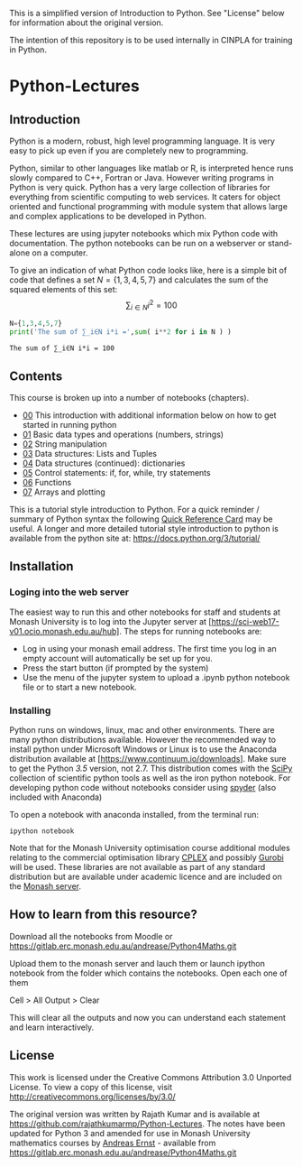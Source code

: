 This is a simplified version of Introduction to Python. See "License" below for information about the original version. 

The intention of this repository is to be used internally in CINPLA for training in Python.

# Python-Lectures

## Introduction

Python is a modern, robust, high level programming language. It is very easy to pick up even if you are completely new to programming. 

Python, similar to other languages like matlab or R, is interpreted hence runs slowly compared to C++, Fortran or Java. However writing programs in Python is very quick. Python has a very large collection of libraries for everything from scientific computing to web services. It caters for object oriented and functional programming with module system that allows large and complex applications to be developed in Python. 

These lectures are using jupyter notebooks which mix Python code with documentation. The python notebooks can be run on a webserver or stand-alone on a computer.

To give an indication of what Python code looks like, here is a simple bit of code that defines a set $N=\{1,3,4,5,7\}$ and calculates the sum of the squared elements of this set: $$\sum_{i\in N} i^2=100$$


```python
N={1,3,4,5,7}
print('The sum of ∑_i∈N i*i =',sum( i**2 for i in N ) )
```

    The sum of ∑_i∈N i*i = 100


## Contents

This course is broken up into a number of notebooks (chapters).

* [00](http://nbviewer.jupyter.org/github/CINPLA/python-lectures/blob/master/intro-to-python/00.ipynb) This introduction with additional information below on how to get started in running python
* [01](http://nbviewer.jupyter.org/github/CINPLA/python-lectures/blob/master/intro-to-python/01.ipynb) Basic data types and operations (numbers, strings) 
* [02](http://nbviewer.jupyter.org/github/CINPLA/python-lectures/blob/master/intro-to-python/02.ipynb) String manipulation 
* [03](http://nbviewer.jupyter.org/github/CINPLA/python-lectures/blob/master/intro-to-python/03.ipynb) Data structures: Lists and Tuples
* [04](http://nbviewer.jupyter.org/github/CINPLA/python-lectures/blob/master/intro-to-python/04.ipynb) Data structures (continued): dictionaries
* [05](http://nbviewer.jupyter.org/github/CINPLA/python-lectures/blob/master/intro-to-python/05.ipynb) Control statements: if, for, while, try statements
* [06](http://nbviewer.jupyter.org/github/CINPLA/python-lectures/blob/master/intro-to-python/06.ipynb) Functions
* [07](http://nbviewer.jupyter.org/github/CINPLA/python-lectures/blob/master/intro-to-python/07.ipynb) Arrays and plotting

This is a tutorial style introduction to Python. For a quick reminder / summary of Python syntax the following [Quick Reference Card](http://www.cs.put.poznan.pl/csobaniec/software/python/py-qrc.html) may be useful. A longer and more detailed tutorial style introduction to python is available from the python site at: https://docs.python.org/3/tutorial/


## Installation

### Loging into the web server
The easiest way to run this and other notebooks for staff and students at Monash University is to log into the Jupyter server at [https://sci-web17-v01.ocio.monash.edu.au/hub]. The steps for running notebooks are:
* Log in using your monash email address. The first time you log in an empty account will automatically be set up for you.
* Press the start button (if prompted by the system)
* Use the menu of the jupyter system to upload a .ipynb python notebook file or to start a new notebook.

### Installing 

Python runs on windows, linux, mac and other environments. There are many python distributions available. However the recommended way to install python under Microsoft Windows or Linux is to use the Anaconda distribution available at [https://www.continuum.io/downloads]. Make sure to get the Python *3.5* version, not 2.7. This distribution comes with the [SciPy](https://www.scipy.org/) collection of scientific python tools as well as the iron python notebook. For developing python code without notebooks consider using [spyder](https://github.com/spyder-ide/spyder) (also included with Anaconda)

To open a notebook with anaconda installed, from the terminal run:

    ipython notebook

Note that for the Monash University optimisation course additional modules relating to the commercial optimisation library [CPLEX](http://www-01.ibm.com/software/commerce/optimization/cplex-optimizer/index.html) and possibly [Gurobi](http://www.gurobi.com/) will be used. These libraries are not available as part of any standard distribution but are available under academic licence and are included on the [Monash server](https://sci-web17-v01.ocio.monash.edu.au/hub).

## How to learn from this resource?

Download all the  notebooks from Moodle or https://gitlab.erc.monash.edu.au/andrease/Python4Maths.git

Upload them to the monash server and lauch them or launch ipython notebook from the folder which contains the notebooks. Open each one of them

Cell > All Output > Clear

This will clear all the outputs and now you can understand each statement and learn interactively.


## License
This work is licensed under the Creative Commons Attribution 3.0 Unported License. To view a copy of this license, visit http://creativecommons.org/licenses/by/3.0/

The original version was written by Rajath Kumar and is available at https://github.com/rajathkumarmp/Python-Lectures.
The notes have been updated for Python 3 and amended for use in Monash University mathematics courses by [Andreas Ernst](http://users.monash.edu.au/~andreas)  - available from https://gitlab.erc.monash.edu.au/andrease/Python4Maths.git

